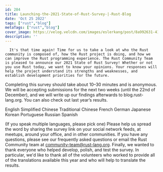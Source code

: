 ```yaml
---
id: 284
title: Launching-the-2021-State-of-Rust-Survey-|-Rust-Blog
date: 'Oct 25 2022'
tags: ["rust","blog"]
metaTags: ["rust","blog"]
cover_image: https://velog.velcdn.com/images/eslerkang/post/8a992631-4128-444f-9d54-9a354dc15984/cuddlyferris.png
description: ''
---
```



      It's that time again! Time for us to take a look at who the Rust community is composed of, how the Rust project is doing, and how we can improve the Rust programming experience. The Rust Community Team is pleased to announce our 2021 State of Rust Survey! Whether or not you use Rust today, we want to know your opinions. Your responses will help the project understand its strengths and weaknesses, and establish development priorities for the future.
Completing this survey should take about 10–30 minutes and is anonymous. We will be accepting submissions for the next two weeks (until the 22nd of December), and we will write up our findings afterwards to blog.rust-lang.org. You can also check out last year’s results.

English
Simplified Chinese
Traditional Chinese
French
German
Japanese
Korean
Portuguese
Russian
Spanish

(If you speak multiple languages, please pick one)
Please help us spread the word by sharing the survey link on your social network feeds, at meetups, around your office, and in other communities.
If you have any questions, please see our frequently asked questions or email the Rust Community team at community-team@rust-lang.org.
Finally, we wanted to thank everyone who helped develop, polish, and test the survey. In particular, we'd like to thank all of the volunteers who worked to provide all of the translations available this year and who will help to translate the results.

    
